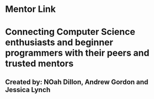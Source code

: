 # Mentor Link
Connecting Computer Science enthusiasts and beginner programmers with their peers and trusted mentors
==============
Created by: NOah Dillon, Andrew Gordon and Jessica Lynch
--------------